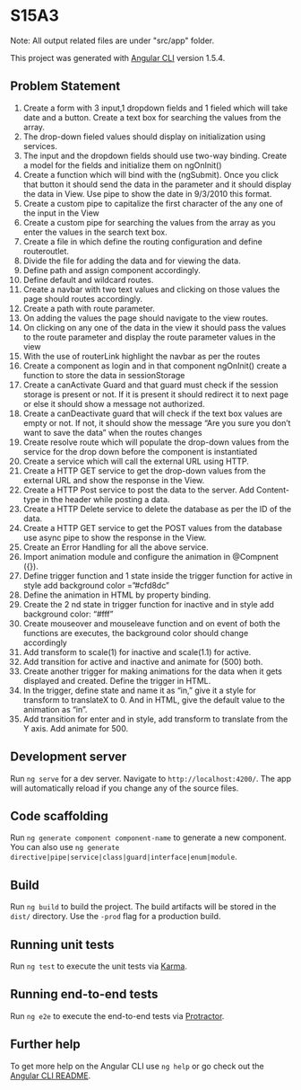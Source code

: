 # S15A3

Note: All output related files are under "src/app" folder.

This project was generated with [Angular CLI](https://github.com/angular/angular-cli) version 1.5.4.

## Problem Statement
1. Create a form with 3 input,1 dropdown fields and 1 fieled which will take date
and a button. Create a text box for searching the values from the array.
2. The drop-down fieled values should display on initialization using services.
3. The input and the dropdown fields should use two-way binding. Create a model
for the fields and initialize them on ngOnInit()
4. Create a function which will bind with the (ngSubmit). Once you click that button
it should send the data in the parameter and it should display the data in View.
Use pipe to show the date in 9/3/2010 this format.
5. Create a custom pipe to capitalize the first character of the any one of the input
in the View
6. Create a custom pipe for searching the values from the array as you enter the
values in the search text box.
7. Create a file in which define the routing configuration and define routeroutlet.
8. Divide the file for adding the data and for viewing the data.
9. Define path and assign component accordingly.
10. Define default and wildcard routes.
11. Create a navbar with two text values and clicking on those values the page should
routes accordingly.
12. Create a path with route parameter.
13. On adding the values the page should navigate to the view routes.
14. On clicking on any one of the data in the view it should pass the values to the
route parameter and display the route parameter values in the view
15. With the use of routerLink highlight the navbar as per the routes
16. Create a component as login and in that component ngOnInit() create a function
to store the data in sessionStorage
17. Create a canActivate Guard and that guard must check if the session storage is
present or not. If it is present it should redirect it to next page or else it should
show a message not authorized.
18. Create a canDeactivate guard that will check if the text box values are empty or
not. If not, it should show the message “Are you sure you don’t want to save the
data” when the routes changes
19. Create resolve route which will populate the drop-down values from the service
for the drop down before the component is instantiated
20. Create a service which will call the external URL using HTTP.
21. Create a HTTP GET service to get the drop-down values from the external URL
and show the response in the View.
22. Create a HTTP Post service to post the data to the server. Add Content-type
in the header while posting a data.
23. Create a HTTP Delete service to delete the database as per the ID of the
data.
24. Create a HTTP GET service to get the POST values from the database use
async pipe to show the response in the View.
25. Create an Error Handling for all the above service.
26. Import animation module and configure the animation in @Compnent ({}).
27. Define trigger function and 1 state inside the trigger function for active in
style add background color =”#cfd8dc”
28. Define the animation in HTML by property binding.
29. Create the 2 nd state in trigger function for inactive and in style add
background color: “#fff”
30. Create mouseover and mouseleave function and on event of both the
functions are executes, the background color should change accordingly
31. Add transform to scale(1) for inactive and scale(1.1) for active.
32. Add transition for active and inactive and animate for (500) both.
33. Create another trigger for making animations for the data when it gets
displayed and created. Define the trigger in HTML.
34. In the trigger, define state and name it as “in,” give it a style for transform
to translateX to 0. And in HTML, give the default value to the animation as
“in”. 
35. Add transition for enter and in style, add transform to translate from the Y axis. Add animate for 500.

## Development server

Run `ng serve` for a dev server. Navigate to `http://localhost:4200/`. The app will automatically reload if you change any of the source files.

## Code scaffolding

Run `ng generate component component-name` to generate a new component. You can also use `ng generate directive|pipe|service|class|guard|interface|enum|module`.

## Build

Run `ng build` to build the project. The build artifacts will be stored in the `dist/` directory. Use the `-prod` flag for a production build.

## Running unit tests

Run `ng test` to execute the unit tests via [Karma](https://karma-runner.github.io).

## Running end-to-end tests

Run `ng e2e` to execute the end-to-end tests via [Protractor](http://www.protractortest.org/).

## Further help

To get more help on the Angular CLI use `ng help` or go check out the [Angular CLI README](https://github.com/angular/angular-cli/blob/master/README.md).
